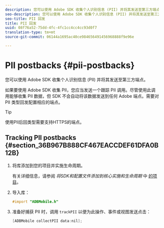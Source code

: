 ```yaml
---
description: 您可以使用 Adobe SDK 收集个人识别信息 (PII) 并将其发送至第三方端点。
seo-description: 您可以使用 Adobe SDK 收集个人识别信息 (PII) 并将其发送至第三方端点。
seo-title: PII 回发
title: PII 回发
uuid: 08f76a52-75dd-4fc-4fc1cc4cc4cc93d0f7
translation-type: tm+mt
source-git-commit: 06144a1695ac40ce984656491456968888f9e96e

---
```



# PII postbacks {#pii-postbacks}

您可以使用 Adobe SDK 收集个人识别信息 (PII) 并将其发送至第三方端点。

如果要使用 Adobe SDK 收集 PII，您应当发送一个跟踪 PII 调用。尽管使用此调用能够收集 PII 数据，但 SDK 不会自动将该数据发送到任何 Adobe 端点。需要对 PII 类型回发配置相应的端点。

>[!TIP]
>
>使用PII后回类型需要支持HTTPS的端点。

## Tracking PII postbacks {#section_36B967B888CF467EACCDEF61DFA0B12B}

1. 将库添加到您的项目并实施生命周期。

   有关详细信息，请参阅 *将SDK和配置文件添加到核心实施和生命周期* 中 [的项目](/help/ios/getting-started/dev-qs.md)。
1. 导入库：

   ```objective-c
   #import "ADBMobile.h"
   ```

1. 准备好捕获 PII 时，调用 `trackPII` 以便为此操作、事件或视图发送点击：

   ```objective-c
   [ADBMobile collectPII data:nil];
   ```

